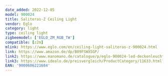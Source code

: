 ```yaml
---
date_added: 2022-12-05
model: 900024
title: Saliteras-Z Ceiling Light 
vendor: Eglo
category: light
type: ceiling light
zigbeemodel: ['EGLO_ZM_RGB_TW']
compatible: [z2m]
mlink: https://www.eglo.com/en/ceiling-light-saliteras-z-900024.html
link: https://www.amazon.de/dp/B09FSWXSGP/
link2: https://www.manomano.de/catalogue/p/eglo-900024-led-deckenleuchte-saliteras-z-weiss-schwarz-l116-b16-h5cm-dimmbar-2700-6500k-mit-connect-z-funktion-51988330
link3: https://www.idealo.de/preisvergleich/ProductCategory/11633.html?q=9008606221684
EAN: '9008606221684'
---
```

